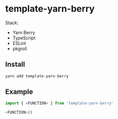 # template-yarn-berry
Stack:
- Yarn Berry
- TypeScript
- ESLint
- pkgroll

## Install
```sh
yarn add template-yarn-berry
```


## Example
```ts
import { <FUNCTION> } from 'template-yarn-berry'

<FUNCTION>()
```
